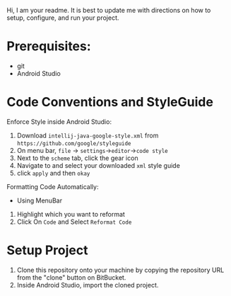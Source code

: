 Hi, I am your readme. It is best to update me with directions on how to setup, configure, and run your project.

Prerequisites:
==============
- git
- Android Studio

Code Conventions and StyleGuide
===============================

Enforce Style inside Android Studio:

1. Download `intellij-java-google-style.xml` from `https://github.com/google/styleguide`
2. On menu bar, `file` -> `settings`->`editor`->`code style`
3. Next to the `scheme` tab, click the gear icon
4. Navigate to and select your downloaded `xml` style guide
5. click `apply` and then `okay`

Formatting Code Automatically:

- Using MenuBar
1. Highlight which you want to reformat
2. Click On `Code` and Select `Reformat Code`

Setup Project
=============

1. Clone this repository onto your machine by copying the repository URL from the "clone" button
on BitBucket.
2. Inside Android Studio, import the cloned project.


